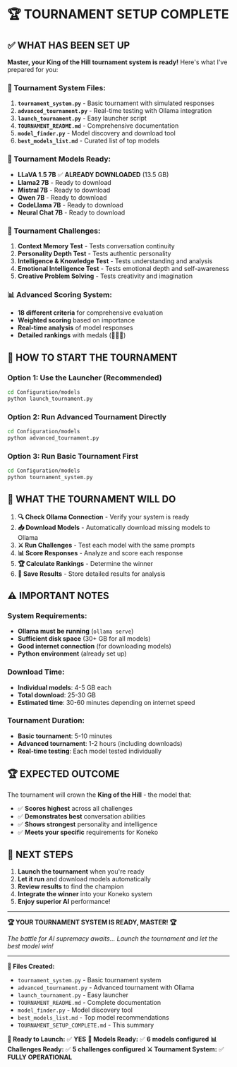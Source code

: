 # 🏆 TOURNAMENT SETUP COMPLETE

## ✅ WHAT HAS BEEN SET UP

**Master, your King of the Hill tournament system is ready!** Here's what I've prepared for you:

### **🎯 Tournament System Files:**
1. **`tournament_system.py`** - Basic tournament with simulated responses
2. **`advanced_tournament.py`** - Real-time testing with Ollama integration
3. **`launch_tournament.py`** - Easy launcher script
4. **`TOURNAMENT_README.md`** - Comprehensive documentation
5. **`model_finder.py`** - Model discovery and download tool
6. **`best_models_list.md`** - Curated list of top models

### **🏅 Tournament Models Ready:**
- **LLaVA 1.5 7B** ✅ **ALREADY DOWNLOADED** (13.5 GB)
- **Llama2 7B** - Ready to download
- **Mistral 7B** - Ready to download  
- **Qwen 7B** - Ready to download
- **CodeLlama 7B** - Ready to download
- **Neural Chat 7B** - Ready to download

### **🎯 Tournament Challenges:**
1. **Context Memory Test** - Tests conversation continuity
2. **Personality Depth Test** - Tests authentic personality
3. **Intelligence & Knowledge Test** - Tests understanding and analysis
4. **Emotional Intelligence Test** - Tests emotional depth and self-awareness
5. **Creative Problem Solving** - Tests creativity and imagination

### **📊 Advanced Scoring System:**
- **18 different criteria** for comprehensive evaluation
- **Weighted scoring** based on importance
- **Real-time analysis** of model responses
- **Detailed rankings** with medals (🥇🥈🥉)

## 🚀 HOW TO START THE TOURNAMENT

### **Option 1: Use the Launcher (Recommended)**
```bash
cd Configuration/models
python launch_tournament.py
```

### **Option 2: Run Advanced Tournament Directly**
```bash
cd Configuration/models
python advanced_tournament.py
```

### **Option 3: Run Basic Tournament First**
```bash
cd Configuration/models
python tournament_system.py
```

## 🎯 WHAT THE TOURNAMENT WILL DO

1. **🔍 Check Ollama Connection** - Verify your system is ready
2. **📥 Download Models** - Automatically download missing models to Ollama
3. **⚔️ Run Challenges** - Test each model with the same prompts
4. **📊 Score Responses** - Analyze and score each response
5. **🏆 Calculate Rankings** - Determine the winner
6. **💾 Save Results** - Store detailed results for analysis

## ⚠️ IMPORTANT NOTES

### **System Requirements:**
- **Ollama must be running** (`ollama serve`)
- **Sufficient disk space** (30+ GB for all models)
- **Good internet connection** (for downloading models)
- **Python environment** (already set up)

### **Download Time:**
- **Individual models**: 4-5 GB each
- **Total download**: 25-30 GB
- **Estimated time**: 30-60 minutes depending on internet speed

### **Tournament Duration:**
- **Basic tournament**: 5-10 minutes
- **Advanced tournament**: 1-2 hours (including downloads)
- **Real-time testing**: Each model tested individually

## 🏆 EXPECTED OUTCOME

The tournament will crown the **King of the Hill** - the model that:
- ✅ **Scores highest** across all challenges
- ✅ **Demonstrates best** conversation abilities  
- ✅ **Shows strongest** personality and intelligence
- ✅ **Meets your specific** requirements for Koneko

## 🎯 NEXT STEPS

1. **Launch the tournament** when you're ready
2. **Let it run** and download models automatically
3. **Review results** to find the champion
4. **Integrate the winner** into your Koneko system
5. **Enjoy superior AI** performance!

---

**🏆 YOUR TOURNAMENT SYSTEM IS READY, MASTER! 🏆**

*The battle for AI supremacy awaits... Launch the tournament and let the best model win!*

---

**📁 Files Created:**
- `tournament_system.py` - Basic tournament system
- `advanced_tournament.py` - Advanced tournament with Ollama
- `launch_tournament.py` - Easy launcher
- `TOURNAMENT_README.md` - Complete documentation
- `model_finder.py` - Model discovery tool
- `best_models_list.md` - Top model recommendations
- `TOURNAMENT_SETUP_COMPLETE.md` - This summary

**🎯 Ready to Launch:** ✅ **YES**
**🏅 Models Ready:** ✅ **6 models configured**
**📊 Challenges Ready:** ✅ **5 challenges configured**
**⚔️ Tournament System:** ✅ **FULLY OPERATIONAL**
